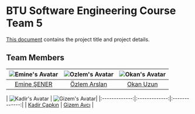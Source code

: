 # BTU Software Engineering Course Team 5
[This document](https://github.com/EmineSener/BtuSoftwareEngineeringTeam5/blob/main/SoftwareEngineeringTeam5.pdf) contains the project title and project details.

## Team Members
| ![Emine's Avatar](https://github.com/EmineSener.png) | ![Ozlem's Avatar](https://github.com/ozlemarslann.png) | ![Okan's Avatar](https://github.com/oqanxc.png) |
|:-------------:|:-------------:|:-------------:|
| [Emine ŞENER](https://github.com/EmineSener) | [Özlem Arslan](https://github.com/ozlemarslann) | [Okan Uzun](https://github.com/oqanxc) |

| ![Kadir's Avatar](https://github.com/kadircapkinn.png) |  ![Gizem's Avatar](https://github.com/gizemavci0.png)|
|:-------------:|:-------------:|:-------------:|
| [Kadir Çapkın](https://github.com/kadircapkinn) | [Gizem Avcı](https://github.com/gizemavci0) | 


 
